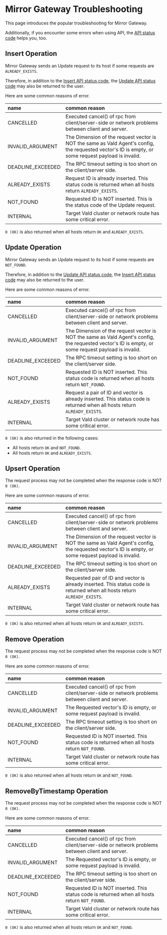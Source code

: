 # Mirror Gateway Troubleshooting

This page introduces the popular troubleshooting for Mirror Gateway.

Additionally, if you encounter some errors when using API, the [API status code](../api/status.md) helps you, too.

## Insert Operation

Mirror Gateway sends an Update request to its host if some requests are `ALREADY_EXISTS`.

Therefore, in addition to the [Insert API status code](../api/insert.md#status-code), the [Update API status code](../api/update.md#status-code) may also be returned to the user.

Here are some common reasons of error.

| name              | common reason                                                                                                                                       |
| :---------------- | :-------------------------------------------------------------------------------------------------------------------------------------------------- |
| CANCELLED         | Executed cancel() of rpc from client/server-side or network problems between client and server.                                                     |
| INVALID_ARGUMENT  | The Dimension of the request vector is NOT the same as Vald Agent's config, the requested vector's ID is empty, or some request payload is invalid. |
| DEADLINE_EXCEEDED | The RPC timeout setting is too short on the client/server side.                                                                                     |
| ALREADY_EXISTS    | Request ID is already inserted. This status code is returned when all hosts return `ALREADY_EXISTS`.                                                |
| NOT_FOUND         | Requested ID is NOT inserted. This is the status code of the Update request.                                                                        |
| INTERNAL          | Target Vald cluster or network route has some critical error.                                                                                       |

`0 (OK)` is also returned when all hosts return `OK` and `ALREADY_EXISTS`.

## Update Operation

Mirror Gateway sends an Update request to its host if some requests are `NOT_FOUND`.

Therefore, in addition to the [Update API status code](../api/update.md#status-code), the [Insert API status code](../api/insert.md#status-code) may also be returned to the user.

Here are some common reasons of error.

| name              | common reason                                                                                                                                       |
| :---------------- | :-------------------------------------------------------------------------------------------------------------------------------------------------- |
| CANCELLED         | Executed cancel() of rpc from client/server-side or network problems between client and server.                                                     |
| INVALID_ARGUMENT  | The Dimension of the request vector is NOT the same as Vald Agent's config, the requested vector's ID is empty, or some request payload is invalid. |
| DEADLINE_EXCEEDED | The RPC timeout setting is too short on the client/server side.                                                                                     |
| NOT_FOUND         | Requested ID is NOT inserted. This status code is returned when all hosts return `NOT_FOUND`.                                                       |
| ALREADY_EXISTS    | Request a pair of ID and vector is already inserted. This status code is returned when all hosts return `ALREADY_EXISTS`.                           |
| INTERNAL          | Target Vald cluster or network route has some critical error.                                                                                       |

`0 (OK)` is also returned in the following cases:

- All hosts return `OK` and `NOT_FOUND`.
- All hosts return `OK` and `ALREADY_EXISTS`.

## Upsert Operation

The request process may not be completed when the response code is NOT `0 (OK)`.

Here are some common reasons of error.

| name              | common reason                                                                                                                                       |
| :---------------- | :-------------------------------------------------------------------------------------------------------------------------------------------------- |
| CANCELLED         | Executed cancel() of rpc from client/server-side or network problems between client and server.                                                     |
| INVALID_ARGUMENT  | The Dimension of the request vector is NOT the same as Vald Agent's config, the requested vector's ID is empty, or some request payload is invalid. |
| DEADLINE_EXCEEDED | The RPC timeout setting is too short on the client/server side.                                                                                     |
| ALREADY_EXISTS    | Requested pair of ID and vector is already inserted. This status code is returned when all hosts return `ALREADY_EXISTS`.                           |
| INTERNAL          | Target Vald cluster or network route has some critical error.                                                                                       |

`0 (OK)` is also returned when all hosts return `OK` and `ALREADY_EXISTS`.

## Remove Operation

The request process may not be completed when the response code is NOT `0 (OK)`.

Here are some common reasons of error.

| name              | common reason                                                                                   |
| :---------------- | :---------------------------------------------------------------------------------------------- |
| CANCELLED         | Executed cancel() of rpc from client/server-side or network problems between client and server. |
| INVALID_ARGUMENT  | The Requested vector's ID is empty, or some request payload is invalid.                         |
| DEADLINE_EXCEEDED | The RPC timeout setting is too short on the client/server side.                                 |
| NOT_FOUND         | Requested ID is NOT inserted. This status code is returned when all hosts return `NOT_FOUND`.   |
| INTERNAL          | Target Vald cluster or network route has some critical error.                                   |

`0 (OK)` is also returned when all hosts return `OK` and `NOT_FOUND`.

## RemoveByTimestamp Operation

The request process may not be completed when the response code is NOT `0 (OK)`.

Here are some common reasons of error.

| name              | common reason                                                                                   |
| :---------------- | :---------------------------------------------------------------------------------------------- |
| CANCELLED         | Executed cancel() of rpc from client/server-side or network problems between client and server. |
| INVALID_ARGUMENT  | The Requested vector's ID is empty, or some request payload is invalid.                         |
| DEADLINE_EXCEEDED | The RPC timeout setting is too short on the client/server side.                                 |
| NOT_FOUND         | Requested ID is NOT inserted. This status code is returned when all hosts return `NOT_FOUND`.   |
| INTERNAL          | Target Vald cluster or network route has some critical error.                                   |

`0 (OK)` is also returned when all hosts return `OK` and `NOT_FOUND`.
